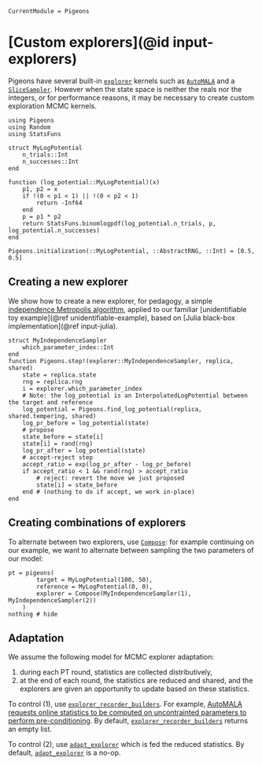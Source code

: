 ```@meta
CurrentModule = Pigeons
```

# [Custom explorers](@id input-explorers)

Pigeons have several built-in [`explorer`](@ref) kernels such as 
[`AutoMALA`](@ref) and a [`SliceSampler`](@ref). 
However when the state space is neither the reals nor the integers, 
or for performance reasons, it may be necessary to create custom 
exploration MCMC kernels. 

```@setup explorer
using Pigeons 
using Random
using StatsFuns

struct MyLogPotential 
    n_trials::Int
    n_successes::Int
end

function (log_potential::MyLogPotential)(x) 
    p1, p2 = x
    if !(0 < p1 < 1) || !(0 < p2 < 1)
        return -Inf64 
    end
    p = p1 * p2
    return StatsFuns.binomlogpdf(log_potential.n_trials, p, log_potential.n_successes)
end

Pigeons.initialization(::MyLogPotential, ::AbstractRNG, ::Int) = [0.5, 0.5]
```


## Creating a new explorer

We show how to create a new explorer, 
for pedagogy, a simple [independence Metropolis algorithm](https://bookdown.org/rdpeng/advstatcomp/metropolis-hastings.html#independence-metropolis-algorithm), applied to 
our familiar [unidentifiable toy example](@ref unidentifiable-example), 
based on [Julia black-box implementation](@ref input-julia). 

```@example explorer
struct MyIndependenceSampler 
    which_parameter_index::Int
end
function Pigeons.step!(explorer::MyIndependenceSampler, replica, shared)
    state = replica.state 
    rng = replica.rng 
    i = explorer.which_parameter_index
    # Note: the log_potential is an InterpolatedLogPotential between the target and reference
    log_potential = Pigeons.find_log_potential(replica, shared.tempering, shared)
    log_pr_before = log_potential(state)
    # propose
    state_before = state[i]
    state[i] = rand(rng) 
    log_pr_after = log_potential(state)
    # accept-reject step 
    accept_ratio = exp(log_pr_after - log_pr_before) 
    if accept_ratio < 1 && rand(rng) > accept_ratio 
        # reject: revert the move we just proposed
        state[i] = state_before
    end # (nothing to do if accept, we work in-place)
end
```

## Creating combinations of explorers

To alternate between two explorers, use [`Compose`](@ref): for example continuing on 
our example, we want to alternate between sampling the two parameters of our model:

```@example explorer
pt = pigeons(
        target = MyLogPotential(100, 50), 
        reference = MyLogPotential(0, 0),
        explorer = Compose(MyIndependenceSampler(1), MyIndependenceSampler(2))
    )
nothing # hide
```

## Adaptation

We assume the following model for MCMC explorer adaptation: 

1. during each PT round, statistics are collected distributively, 
2. at the end of each round, the statistics are reduced and shared, and the explorers are given an opportunity to update based on these statistics. 

To control (1), use [`explorer_recorder_builders`](@ref). 
For example, [AutoMALA requests online statistics to be computed on 
uncontrainted parameters to perform pre-conditioning](https://github.com/Julia-Tempering/Pigeons.jl/blob/8cb8d5ad5e2ad3f5dea26e6d68f494c8b6cdc7c6/src/explorers/AutoMALA.jl#L308). 
By default, [`explorer_recorder_builders`](@ref) returns an empty list. 

To control (2), use [`adapt_explorer`](@ref) which is fed the 
reduced statistics. By default, [`adapt_explorer`](@ref) is a no-op. 